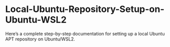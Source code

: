 # Local-Ubuntu-Repository-Setup-on-Ubuntu-WSL2

Here’s a complete step-by-step documentation for setting up a local Ubuntu APT repository on Ubuntu/WSL2.
